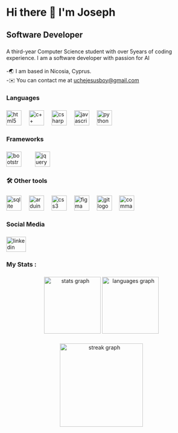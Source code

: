 <h1> Hi there 👋 I'm Joseph</h1>

###

<h2 align="left">Software Developer</h2>

###

<!--<div align="center">
  <img src="https://visitor-badge.laobi.icu/badge?page_id=josephuche1.josephuche1&"  />
</div>-->

###

<p align="left">A third-year Computer Science student with over 5years of coding experience. I am a software developer with passion for AI<br><br>-🌏 I am based in Nicosia, Cyprus.<br>-✉️ You can contact me at <a href="mailto:uchejesusboy@gmail.com">uchejesusboy@gmail.com</a></p>

###

<h3 align="left">Languages</h3>

###
 <div align="left">
   <a href="https://developer.mozilla.org/en-US/docs/Web/HTML"><img src="https://cdn.jsdelivr.net/gh/devicons/devicon/icons/html5/html5-plain-wordmark.svg" height="40" alt="html5 logo"  /></a>
   <img width="12" />
   <a href="https://isocpp.org/get-started"><img src="https://cdn.jsdelivr.net/gh/devicons/devicon/icons/cplusplus/cplusplus-plain.svg" height="40" alt="c++ logo"  /></a>
   <img width="12" />
   <a href="https://learn.microsoft.com/en-us/dotnet/csharp/"><img src="https://cdn.jsdelivr.net/gh/devicons/devicon/icons/csharp/csharp-plain.svg" height="40" alt="csharp logo"  /></a>
   <img width="12" />
   <a href="https://developer.mozilla.org/en-US/docs/Web/JavaScript"><img src="https://cdn.jsdelivr.net/gh/devicons/devicon/icons/javascript/javascript-plain.svg" height="40" alt="javascript logo"  /></a>
   <img width="12" />
   <a href="https://www.python.org/downloads/"><img src="https://cdn.jsdelivr.net/gh/devicons/devicon/icons/python/python-original.svg" height="40" alt="python logo"  /></a>
 </div>

###

<h3 align="left">Frameworks</h3>

###
 <div align="left">
    <a href="https://getbootstrap.com/"><img src="https://cdn.jsdelivr.net/gh/devicons/devicon/icons/bootstrap/bootstrap-original.svg" height="40" alt="bootstrap logo"  /></a>
  <img width="12" />
<!--    <a href="https://learn.microsoft.com/en-us/dotnet/desktop/winforms/overview/?view=netdesktop-7.0"><img src="https://cdn.jsdelivr.net/gh/devicons/devicon/icons/dot-net/dot-net-plain-wordmark.svg" height="40" alt="dot-net logo"  /></a> -->
  <img width="12" />
  <a href="https://jquery.com/"><img src="https://cdn.jsdelivr.net/gh/devicons/devicon/icons/jquery/jquery-original.svg" height="40" alt="jquery logo"  /></a>
 </div>

###

<h3 align="left">🛠 Other tools</h3>

###

<div align="left">
  <a href="https://www.sqlite.org/docs.html"><img src="https://cdn.jsdelivr.net/gh/devicons/devicon/icons/sqlite/sqlite-original.svg" height="40" alt="sqlite logo"  /></a>
  <img width="12" />
  <a href="https://www.arduino.cc/"><img src="https://cdn.jsdelivr.net/gh/devicons/devicon/icons/arduino/arduino-original-wordmark.svg" height="40" alt="arduino logo"  /></a>
  <img width="12" />
  <a href="https://www.css3.com/"><img src="https://cdn.jsdelivr.net/gh/devicons/devicon/icons/css3/css3-plain-wordmark.svg" height="40" alt="css3 logo"  /></a>
  <img width="12" />
  <a href="https://www.figma.com/"><img src="https://cdn.jsdelivr.net/gh/devicons/devicon/icons/figma/figma-original.svg" height="40" alt="figma logo"  /></a>
  <img width="12" />
  <a href="https://git-scm.com/"><img src="https://cdn.jsdelivr.net/gh/devicons/devicon/icons/git/git-original.svg" height="40" alt="git logo"  /></a>
  <img width="12" />
  <a href="https://command-line-tutorial.readthedocs.io/"><img src="https://bashlogo.com/img/symbol/svg/monochrome_light.svg" height="40" width="40" alt="command line logo" /></a>
</div>

###

<h3 align="left">Social Media</h3>

###

<div align="left">
  <a href="https://www.linkedin.com/in/joseph-uche/" target="_blank">
    <img src="https://raw.githubusercontent.com/maurodesouza/profile-readme-generator/master/src/assets/icons/social/linkedin/default.svg" width="52" height="40" alt="linkedin logo"  />
  </a>
</div>

###

<h3 align="left">My Stats :</h3>

###

<div align="center">
<div align="center">
  <img src="https://github-readme-stats.vercel.app/api?username=josephuche1&hide_title=false&hide_rank=false&show_icons=true&include_all_commits=true&count_private=true&disable_animations=false&theme=dracula&locale=en&hide_border=false&order=1" height="150" alt="stats graph"  />
  <img src="https://github-readme-stats.vercel.app/api/top-langs?username=josephuche1&locale=en&hide_title=false&layout=compact&card_width=320&langs_count=10&theme=dracula&hide_border=false&order=2" height="150" alt="languages graph"  />
</div>

###

<div align="center">
  <img src="https://streak-stats.demolab.com?user=josephuche1&locale=en&mode=daily&theme=dark&hide_border=false&border_radius=5&order=3" height="220" alt="streak graph"  />
</div>

###



